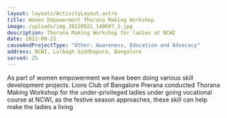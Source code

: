 ```yaml
---
layout: layouts/ActivityLayout.astro
title: Women Empowerment Thorana Making Workshop
image: /uploads/img_20220921_140607_2.jpg
description: Thorana Making Workshop for ladies at NCWI
date: 2022-09-21
causeAndProjectType: "Other: Awareness, Education and Advocacy"
address: NCWI, Lalbagh Siddhapura, Bangalore
served: 25
---
```

As part of women empowerment we have been doing various skill development projects. Lions Club of Bangalore Prerana conducted Thorana Making Workshop for the under-privileged ladies under going vocational course at NCWI, as the festive season approaches, these skill can help make the ladies a living